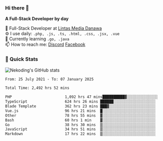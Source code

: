 ### Hi there 👋

**A Full-Stack Developer by day**

🔭 Full-Stack Developer at [Lintas Media Danawa](https://www.lintasmediadanawa.com/)  
⚙️ I use daily: `.php, .js, .ts, .html, .css, .jsx, .vue`  
🌱 Currently learning `.go, .java`  
📫 How to reach me: [Discord](https://discordapp.com/users/984448732999327766)  [Facebook](https://fb.me/tyvandi)  

### 🚀 Quick Stats  

![Nekoding's GitHub stats](https://github-readme-stats.vercel.app/api?username=nekoding&show_icons=true)

<!--START_SECTION:waka-->

```txt
From: 25 July 2021 - To: 07 January 2025

Total Time: 2,492 hrs 52 mins

PHP                        1,092 hrs 47 mins██████████▓░░░░░░░░░░░░░░   42.49 %
TypeScript                 624 hrs 26 mins ██████░░░░░░░░░░░░░░░░░░░   24.28 %
Blade Template             362 hrs 23 mins ███▓░░░░░░░░░░░░░░░░░░░░░   14.09 %
Vue.js                     96 hrs 21 mins  █░░░░░░░░░░░░░░░░░░░░░░░░   03.75 %
Other                      78 hrs 55 mins  ▓░░░░░░░░░░░░░░░░░░░░░░░░   03.07 %
Bash                       60 hrs 1 min    ▓░░░░░░░░░░░░░░░░░░░░░░░░   02.33 %
Go                         38 hrs 30 mins  ▒░░░░░░░░░░░░░░░░░░░░░░░░   01.50 %
JavaScript                 34 hrs 51 mins  ▒░░░░░░░░░░░░░░░░░░░░░░░░   01.36 %
Markdown                   17 hrs 22 mins  ▒░░░░░░░░░░░░░░░░░░░░░░░░   00.68 %
```

<!--END_SECTION:waka-->

<!--
**nekoding/nekoding** is a ✨ _special_ ✨ repository because its `README.md` (this file) appears on your GitHub profile.

Here are some ideas to get you started:

- 🔭 I’m currently working on ...
- 🌱 I’m currently learning ...
- 👯 I’m looking to collaborate on ...
- 🤔 I’m looking for help with ...
- 💬 Ask me about ...
- 📫 How to reach me: ...
- 😄 Pronouns: ...
- ⚡ Fun fact: ...
-->
